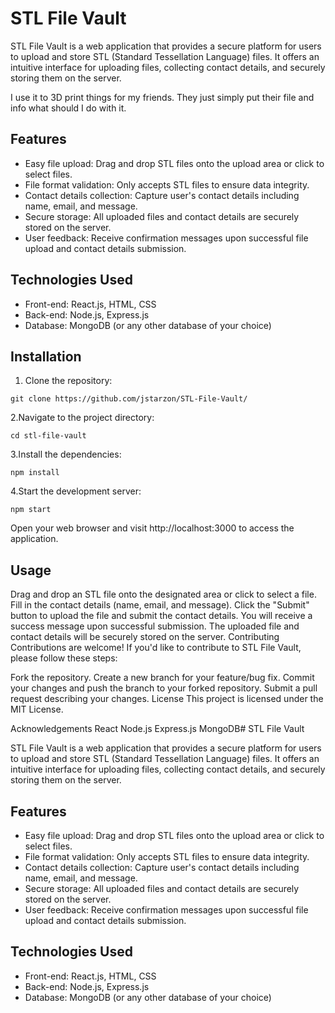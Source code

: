 
# STL File Vault

STL File Vault is a web application that provides a secure platform for users to upload and store STL (Standard Tessellation Language) files. It offers an intuitive interface for uploading files, collecting contact details, and securely storing them on the server.

I use it to 3D print things for my friends. They just simply put their file and info what should I do with it. 

## Features

- Easy file upload: Drag and drop STL files onto the upload area or click to select files.
- File format validation: Only accepts STL files to ensure data integrity.
- Contact details collection: Capture user's contact details including name, email, and message.
- Secure storage: All uploaded files and contact details are securely stored on the server.
- User feedback: Receive confirmation messages upon successful file upload and contact details submission.

## Technologies Used

- Front-end: React.js, HTML, CSS
- Back-end: Node.js, Express.js
- Database: MongoDB (or any other database of your choice)

## Installation

1. Clone the repository:

```shell
git clone https://github.com/jstarzon/STL-File-Vault/
```

2.Navigate to the project directory:

```shell
cd stl-file-vault
```
  
3.Install the dependencies:

```shell
npm install
```

4.Start the development server:

 ```shell
 npm start
 ```
  
Open your web browser and visit http://localhost:3000 to access the application.

## Usage
Drag and drop an STL file onto the designated area or click to select a file.
Fill in the contact details (name, email, and message).
Click the "Submit" button to upload the file and submit the contact details.
You will receive a success message upon successful submission.
The uploaded file and contact details will be securely stored on the server.
Contributing
Contributions are welcome! If you'd like to contribute to STL File Vault, please follow these steps:

Fork the repository.
Create a new branch for your feature/bug fix.
Commit your changes and push the branch to your forked repository.
Submit a pull request describing your changes.
License
This project is licensed under the MIT License.

Acknowledgements
React
Node.js
Express.js
MongoDB# STL File Vault

STL File Vault is a web application that provides a secure platform for users to upload and store STL (Standard Tessellation Language) files. It offers an intuitive interface for uploading files, collecting contact details, and securely storing them on the server.

## Features

- Easy file upload: Drag and drop STL files onto the upload area or click to select files.
- File format validation: Only accepts STL files to ensure data integrity.
- Contact details collection: Capture user's contact details including name, email, and message.
- Secure storage: All uploaded files and contact details are securely stored on the server.
- User feedback: Receive confirmation messages upon successful file upload and contact details submission.

## Technologies Used

- Front-end: React.js, HTML, CSS
- Back-end: Node.js, Express.js
- Database: MongoDB (or any other database of your choice)

